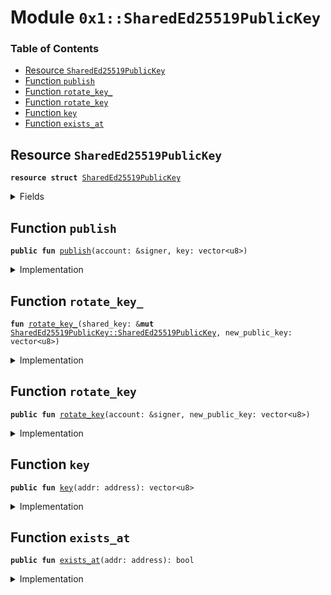 
<a name="0x1_SharedEd25519PublicKey"></a>

# Module `0x1::SharedEd25519PublicKey`

### Table of Contents

-  [Resource `SharedEd25519PublicKey`](#0x1_SharedEd25519PublicKey_SharedEd25519PublicKey)
-  [Function `publish`](#0x1_SharedEd25519PublicKey_publish)
-  [Function `rotate_key_`](#0x1_SharedEd25519PublicKey_rotate_key_)
-  [Function `rotate_key`](#0x1_SharedEd25519PublicKey_rotate_key)
-  [Function `key`](#0x1_SharedEd25519PublicKey_key)
-  [Function `exists_at`](#0x1_SharedEd25519PublicKey_exists_at)



<a name="0x1_SharedEd25519PublicKey_SharedEd25519PublicKey"></a>

## Resource `SharedEd25519PublicKey`



<pre><code><b>resource</b> <b>struct</b> <a href="#0x1_SharedEd25519PublicKey">SharedEd25519PublicKey</a>
</code></pre>



<details>
<summary>Fields</summary>


<dl>
<dt>

<code>key: vector&lt;u8&gt;</code>
</dt>
<dd>

</dd>
<dt>

<code>rotation_cap: <a href="LibraAccount.md#0x1_LibraAccount_KeyRotationCapability">LibraAccount::KeyRotationCapability</a></code>
</dt>
<dd>

</dd>
</dl>


</details>

<a name="0x1_SharedEd25519PublicKey_publish"></a>

## Function `publish`



<pre><code><b>public</b> <b>fun</b> <a href="#0x1_SharedEd25519PublicKey_publish">publish</a>(account: &signer, key: vector&lt;u8&gt;)
</code></pre>



<details>
<summary>Implementation</summary>


<pre><code><b>public</b> <b>fun</b> <a href="#0x1_SharedEd25519PublicKey_publish">publish</a>(account: &signer, key: vector&lt;u8&gt;) {
    <b>let</b> t = <a href="#0x1_SharedEd25519PublicKey">SharedEd25519PublicKey</a> {
        key: x"",
        rotation_cap: <a href="LibraAccount.md#0x1_LibraAccount_extract_key_rotation_capability">LibraAccount::extract_key_rotation_capability</a>(account)
    };
    <a href="#0x1_SharedEd25519PublicKey_rotate_key_">rotate_key_</a>(&<b>mut</b> t, key);
    move_to(account, t);
}
</code></pre>



</details>

<a name="0x1_SharedEd25519PublicKey_rotate_key_"></a>

## Function `rotate_key_`



<pre><code><b>fun</b> <a href="#0x1_SharedEd25519PublicKey_rotate_key_">rotate_key_</a>(shared_key: &<b>mut</b> <a href="#0x1_SharedEd25519PublicKey_SharedEd25519PublicKey">SharedEd25519PublicKey::SharedEd25519PublicKey</a>, new_public_key: vector&lt;u8&gt;)
</code></pre>



<details>
<summary>Implementation</summary>


<pre><code><b>fun</b> <a href="#0x1_SharedEd25519PublicKey_rotate_key_">rotate_key_</a>(shared_key: &<b>mut</b> <a href="#0x1_SharedEd25519PublicKey">SharedEd25519PublicKey</a>, new_public_key: vector&lt;u8&gt;) {
    // Cryptographic check of <b>public</b> key validity
    <b>assert</b>(
        <a href="Signature.md#0x1_Signature_ed25519_validate_pubkey">Signature::ed25519_validate_pubkey</a>(<b>copy</b> new_public_key),
        9003, // TODO: proper error code
    );
    <a href="LibraAccount.md#0x1_LibraAccount_rotate_authentication_key">LibraAccount::rotate_authentication_key</a>(
        &shared_key.rotation_cap,
        <a href="Authenticator.md#0x1_Authenticator_ed25519_authentication_key">Authenticator::ed25519_authentication_key</a>(<b>copy</b> new_public_key)
    );
    shared_key.key = new_public_key;
}
</code></pre>



</details>

<a name="0x1_SharedEd25519PublicKey_rotate_key"></a>

## Function `rotate_key`



<pre><code><b>public</b> <b>fun</b> <a href="#0x1_SharedEd25519PublicKey_rotate_key">rotate_key</a>(account: &signer, new_public_key: vector&lt;u8&gt;)
</code></pre>



<details>
<summary>Implementation</summary>


<pre><code><b>public</b> <b>fun</b> <a href="#0x1_SharedEd25519PublicKey_rotate_key">rotate_key</a>(account: &signer, new_public_key: vector&lt;u8&gt;) <b>acquires</b> <a href="#0x1_SharedEd25519PublicKey">SharedEd25519PublicKey</a> {
    <a href="#0x1_SharedEd25519PublicKey_rotate_key_">rotate_key_</a>(borrow_global_mut&lt;<a href="#0x1_SharedEd25519PublicKey">SharedEd25519PublicKey</a>&gt;(<a href="Signer.md#0x1_Signer_address_of">Signer::address_of</a>(account)), new_public_key);
}
</code></pre>



</details>

<a name="0x1_SharedEd25519PublicKey_key"></a>

## Function `key`



<pre><code><b>public</b> <b>fun</b> <a href="#0x1_SharedEd25519PublicKey_key">key</a>(addr: address): vector&lt;u8&gt;
</code></pre>



<details>
<summary>Implementation</summary>


<pre><code><b>public</b> <b>fun</b> <a href="#0x1_SharedEd25519PublicKey_key">key</a>(addr: address): vector&lt;u8&gt; <b>acquires</b> <a href="#0x1_SharedEd25519PublicKey">SharedEd25519PublicKey</a> {
    *&borrow_global&lt;<a href="#0x1_SharedEd25519PublicKey">SharedEd25519PublicKey</a>&gt;(addr).key
}
</code></pre>



</details>

<a name="0x1_SharedEd25519PublicKey_exists_at"></a>

## Function `exists_at`



<pre><code><b>public</b> <b>fun</b> <a href="#0x1_SharedEd25519PublicKey_exists_at">exists_at</a>(addr: address): bool
</code></pre>



<details>
<summary>Implementation</summary>


<pre><code><b>public</b> <b>fun</b> <a href="#0x1_SharedEd25519PublicKey_exists_at">exists_at</a>(addr: address): bool {
    exists&lt;<a href="#0x1_SharedEd25519PublicKey">SharedEd25519PublicKey</a>&gt;(addr)
}
</code></pre>



</details>
